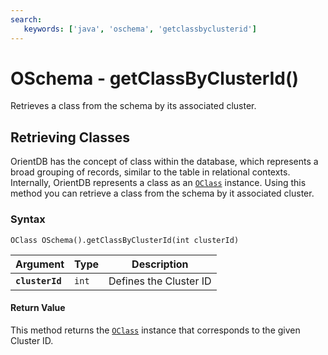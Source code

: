 ```yaml
---
search:
   keywords: ['java', 'oschema', 'getclassbyclusterid']
---
```


# OSchema - getClassByClusterId()

Retrieves a class from the schema by its associated cluster.

## Retrieving Classes

OrientDB has the concept of class within the database, which represents a broad grouping of records, similar to the table in relational contexts.  Internally, OrientDB represents a class as an [`OClass`](../OClass.md) instance.   Using this method you can retrieve a class from the schema by it associated cluster. 

### Syntax

```
OClass OSchema().getClassByClusterId(int clusterId)
```

| Argument | Type | Description |
|---|---|---|
| **`clusterId`** | `int` | Defines the Cluster ID |

#### Return Value

This method returns the [`OClass`](../OClass.md) instance that corresponds to the given Cluster ID.

